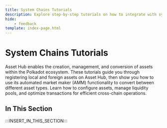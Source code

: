 ```yaml
---
title: System Chains Tutorials
description: Explore step-by-step tutorials on how to integrate with system parachains, such as the Asset Hub chain, within the Polkadot ecosystem.
hide: 
    - feedback
template: index-page.html
---
```


# System Chains Tutorials

Asset Hub enables the creation, management, and conversion of assets within the Polkadot ecosystem. These tutorials guide you through registering local and foreign assets on Asset Hub, then show you how to use its automated market maker (AMM) functionality to convert between different asset types. Learn how to configure assets, manage liquidity pools, and optimize transactions for efficient cross-chain operations.

## In This Section

:::INSERT_IN_THIS_SECTION:::